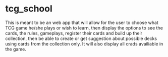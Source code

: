 # tcg_school

This is meant to be an web app that will allow for the user to choose what TCG game he/she plays or wish to learn,
then display the options to see the cards, the rules, gameplays, register their cards and build up their collection, then be able to create or get suggestion about possible decks
using cards from the collection only.
It will also display all crads availiable in the game.
